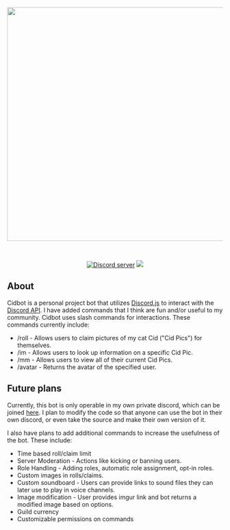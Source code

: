 <div align="center">
  <br />
  <p>
    <img src="https://i.imgur.com/cyjx200.png" width="546"/>
  </p>
  <br />
  <p>
    <a href="https://discord.gg/ftwB68m"><img src="https://img.shields.io/discord/322519435963269123?color=5865F2&logo=discord&logoColor=white&style=for-the-badge" alt="Discord server" /></a>
     <img src="https://img.shields.io/github/license/cainko/Cidbot?style=for-the-badge">
  </p>
</div>

## About

Cidbot is a personal project bot that utilizes [Discord.js](https://discord.js.org/#/) to interact with the [Discord API](https://discord.com/developers/docs/intro). I have added commands that I think are fun and/or useful to my community. Cidbot uses slash commands for interactions. These commands currently include:

- /roll - Allows users to claim pictures of my cat Cid ("Cid Pics") for themselves.
- /im - Allows users to look up information on a specific Cid Pic.
- /mm - Allows users to view all of their current Cid Pics.
- /avatar - Returns the avatar of the specified user.



## Future plans

Currently, this bot is only operable in my own private discord, which can be joined [here](https://discord.gg/ftwB68m). I plan to modify the code so that anyone can use the bot in their own discord, or even take the source and make their own version of it.

I also have plans to add additional commands to increase the usefulness of the bot. These include:

- Time based roll/claim limit
- Server Moderation - Actions like kicking or banning users.
- Role Handling - Adding roles, automatic role assignment, opt-in roles.
- Custom images in rolls/claims.
- Custom soundboard - Users can provide links to sound files they can later use to play in voice channels.
- Image modification - User provides imgur link and bot returns a modified image based on options.
- Guild currency
- Customizable permissions on commands
